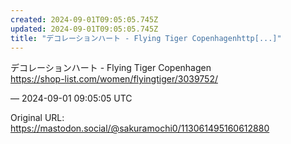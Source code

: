 ```yaml
---
created: 2024-09-01T09:05:05.745Z
updated: 2024-09-01T09:05:05.745Z
title: "デコレーションハート - Flying Tiger Copenhagenhttp[...]"
---
```


<p>デコレーションハート - Flying Tiger Copenhagen<br /><a href="https://shop-list.com/women/flyingtiger/3039752/" target="_blank" rel="nofollow noopener" translate="no"><span class="invisible">https://</span><span class="ellipsis">shop-list.com/women/flyingtige</span><span class="invisible">r/3039752/</span></a></p>

&mdash; 2024-09-01 09:05:05 UTC

Original URL: https://mastodon.social/@sakuramochi0/113061495160612880
